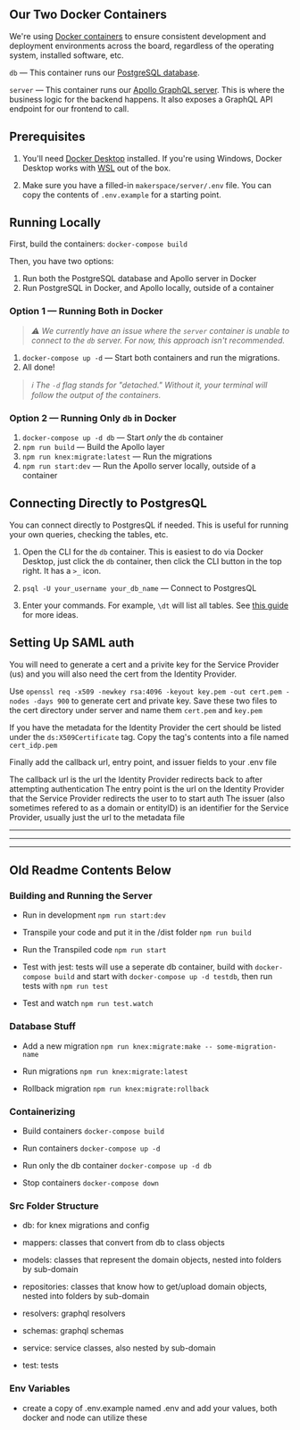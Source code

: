 ## Our Two Docker Containers

We're using [Docker containers](https://www.docker.com/resources/what-container) to ensure
consistent development and deployment environments across the board, regardless of the
operating system, installed software, etc.

`db` — This container runs our [PostgreSQL database](https://www.postgresql.org/about/).

`server` — This container runs our [Apollo GraphQL server](https://www.apollographql.com/docs/apollo-server/).
This is where the business logic for the backend happens. It also exposes a GraphQL API
endpoint for our frontend to call.

## Prerequisites

1. You'll need [Docker Desktop](https://www.docker.com/products/docker-desktop) installed. If
you're using Windows, Docker Desktop works with [WSL](https://docs.microsoft.com/en-us/windows/wsl/about)
out of the box.

2. Make sure you have a filled-in `makerspace/server/.env` file. You can copy the contents of `.env.example` for a starting point.

## Running Locally

First, build the containers: `docker-compose build`

Then, you have two options:
1. Run both the PostgreSQL database and Apollo server in Docker
2. Run PostgreSQL in Docker, and Apollo locally, outside of a container

### Option 1 — Running Both in Docker

> _⚠ We currently have an issue where the `server` container is unable to
connect to the `db` server. For now, this approach isn't recommended._

1. `docker-compose up -d` — Start both containers and run the migrations.
2. All done!

> _ℹ The `-d` flag stands for "detached." Without it, your terminal will follow the output
of the containers._

### Option 2 — Running Only `db` in Docker

1. `docker-compose up -d db` — Start _only_ the `db` container
2. `npm run build` — Build the Apollo layer
3. `npm run knex:migrate:latest` — Run the migrations
4. `npm run start:dev` — Run the Apollo server locally, outside of a container

## Connecting Directly to PostgresQL

You can connect directly to PostgresQL if needed. This is useful for running
your own queries, checking the tables, etc.

1. Open the CLI for the `db` container. This is easiest to do via Docker Desktop, just click
the `db` container, then click the CLI button in the top right. It has a `>_` icon.

2. `psql -U your_username your_db_name` — Connect to PostgresQL

3. Enter your commands. For example, `\dt` will list all tables. See [this guide](https://www.postgresqltutorial.com/postgresql-cheat-sheet/)
for more ideas.

## Setting Up SAML auth

You will need to generate a cert and a privite key for the Service Provider (us) and you
will also need the cert from the Identity Provider.

Use `openssl req -x509 -newkey rsa:4096 -keyout key.pem -out cert.pem -nodes -days 900` to generate cert and private key.
Save these two files to the cert directory under server and name them `cert.pem` and `key.pem`

If you have the metadata for the Identity Provider the cert should be listed under the `ds:X509Certificate` tag.
Copy the tag's contents into a file named `cert_idp.pem`

Finally add the callback url, entry point, and issuer fields to your .env file

The callback url is the url the Identity Provider redirects back to after attempting authentication
The entry point is the url on the Identity Provider that the Service Provider redirects the user to to start auth
The issuer (also sometimes refered to as a domain or entityID) is an identifier for the Service Provider, usually just the url to the metadata file


---
---
---

## Old Readme Contents Below

### Building and Running the Server

- Run in development `npm run start:dev`

- Transpile your code and put it in the /dist folder `npm run build`

- Run the Transpiled code `npm run start`

- Test with jest: tests will use a seperate db container, build with `docker-compose build` and start with `docker-compose up -d testdb`, then run tests with `npm run test`

- Test and watch `npm run test.watch`

### Database Stuff

- Add a new migration `npm run knex:migrate:make -- some-migration-name`

- Run migrations `npm run knex:migrate:latest`

- Rollback migration `npm run knex:migrate:rollback`

### Containerizing

- Build containers `docker-compose build`

- Run containers `docker-compose up -d`

- Run only the db container `docker-compose up -d db`

- Stop containers `docker-compose down`

### Src Folder Structure

- db: for knex migrations and config

- mappers: classes that convert from db to class objects

- models: classes that represent the domain objects, nested into folders by sub-domain

- repositories: classes that know how to get/upload domain objects, nested into folders by sub-domain

- resolvers: graphql resolvers 

- schemas: graphql schemas

- service: service classes, also nested by sub-domain

- test: tests

### Env Variables

- create a copy of .env.example named .env and add your values, both docker and node can utilize these
